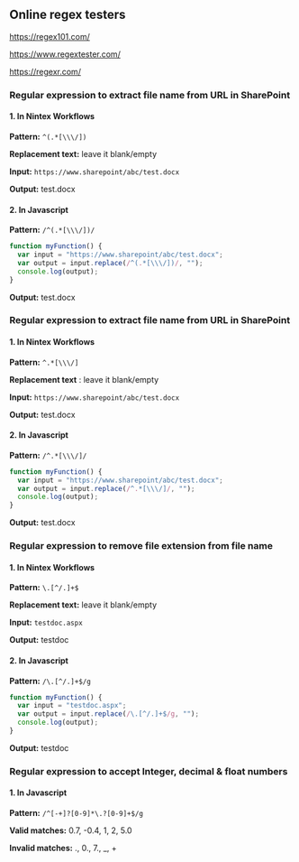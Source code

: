 ## Online regex testers
https://regex101.com/

https://www.regextester.com/

https://regexr.com/

### Regular expression to extract file name from URL in SharePoint

#### 1. In Nintex Workflows

**Pattern:** `^(.*[\\\/])`

**Replacement text:** leave it blank/empty

**Input:** `https://www.sharepoint/abc/test.docx`

**Output:** test.docx

#### 2. In Javascript

**Pattern:** `/^(.*[\\\/])/`

```javascript
function myFunction() {
  var input = "https://www.sharepoint/abc/test.docx"; 
  var output = input.replace(/^(.*[\\\/])/, "");
  console.log(output);
}
```
**Output:** test.docx



### Regular expression to extract file name from URL in SharePoint

#### 1. In Nintex Workflows

**Pattern:** `^.*[\\\/]`

**Replacement text**  : leave it blank/empty

**Input:** `https://www.sharepoint/abc/test.docx`

**Output:** test.docx

#### 2. In Javascript

**Pattern:** `/^.*[\\\/]/`

```javascript
function myFunction() {
  var input = "https://www.sharepoint/abc/test.docx"; 
  var output = input.replace(/^.*[\\\/]/, "");
  console.log(output);
}
```
**Output:** test.docx




### Regular expression to remove file extension from file name

#### 1. In Nintex Workflows

**Pattern:** `\.[^/.]+$`

**Replacement text:** leave it blank/empty

**Input:** `testdoc.aspx`

**Output:** testdoc


#### 2. In Javascript

**Pattern:** `/\.[^/.]+$/g`

```javascript
function myFunction() {
  var input = "testdoc.aspx"; 
  var output = input.replace(/\.[^/.]+$/g, "");
  console.log(output);
}
```
**Output:** testdoc


### Regular expression to accept Integer, decimal & float numbers

#### 1. In Javascript

**Pattern:** `/^[-+]?[0-9]*\.?[0-9]+$/g`

**Valid matches:** 0.7, -0.4, 1, 2, 5.0

**Invalid matches:** ., 0., 7., _, +
